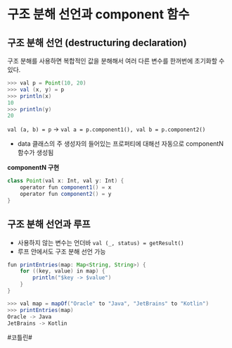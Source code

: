 # 구조 분해 선언과 component 함수
## 구조 분해 선언 (destructuring declaration)
구조 분해를 사용하면 복합적인 값을 분해해서 여러 다른 변수를 한꺼번에 초기화할 수 있다.

```java
>>> val p = Point(10, 20)
>>> val (x, y) = p
>>> println(x)
10
>>> println(y)
20
```

`val (a, b) = p` -> `val a = p.component1(), val b = p.component2()`

- data 클래스의 주 생성자의 들어있는 프로퍼티에 대해선 자동으로 componentN 함수가 생성됨 

**componentN 구현**
```java
class Point(val x: Int, val y: Int) {
	operator fun component1() = x
	operator fun component2() = y
}
```

## 구조 분해 선언과 루프
- 사용하지 않는 변수는 언더바
`val (_, status) = getResult()`
- 루프 안에서도 구조 분해 선언 가능
```java
fun printEntries(map: Map<String, String>) {
	for ((key, value) in map) {
		println("$key -> $value")
	}
}

>>> val map = mapOf("Oracle" to "Java", "JetBrains" to "Kotlin")
>>> printEntries(map)
Oracle -> Java
JetBrains -> Kotlin
```

#코틀린#